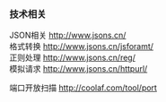 ### 技术相关

JSON相关 http://www.jsons.cn/  
格式转换 http://www.jsons.cn/jsforamt/  
正则处理 http://www.jsons.cn/reg/  
模拟请求 http://www.jsons.cn/httpurl/  

端口开放扫描 http://coolaf.com/tool/port
